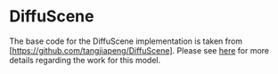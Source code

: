 # DiffuScene

The base code for the DiffuScene implementation is taken from [https://github.com/tangjiapeng/DiffuScene]. Please see
[here](https://tangjiapeng.github.io/projects/DiffuScene/) for more details regarding the work for this model.